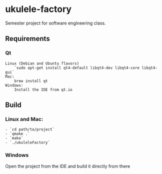 # ukulele-factory
Semester project for software engineering class.
## Requirements
### Qt
	Linux (Debian and Ubuntu flavors)
		`sudo apt-get install qt4-default libqt4-dev libqt4-core libqt4-gui`
	Mac:
		brew install qt
	Windows:
		Install the IDE from qt.io

## Build
### Linux and Mac:	
	- `cd path/to/project`
	- `qmake .`
	- `make`
	- `./ukuleleFactory`
### Windows
Open the project from the IDE and build it directly from there



	
